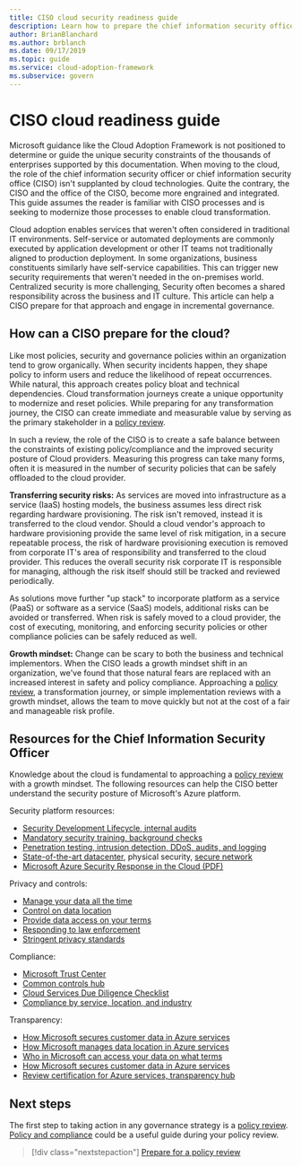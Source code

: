 ```yaml
---
title: CISO cloud security readiness guide
description: Learn how to prepare the chief information security office (CISO) for cloud transformation and incremental governance.
author: BrianBlanchard
ms.author: brblanch
ms.date: 09/17/2019
ms.topic: guide
ms.service: cloud-adoption-framework
ms.subservice: govern
---
```


# CISO cloud readiness guide

Microsoft guidance like the Cloud Adoption Framework is not positioned to determine or guide the unique security constraints of the thousands of enterprises supported by this documentation. When moving to the cloud, the role of the chief information security officer or chief information security office (CISO) isn't supplanted by cloud technologies. Quite the contrary, the CISO and the office of the CISO, become more engrained and integrated. This guide assumes the reader is familiar with CISO processes and is seeking to modernize those processes to enable cloud transformation.

Cloud adoption enables services that weren't often considered in traditional IT environments. Self-service or automated deployments are commonly executed by application development or other IT teams not traditionally aligned to production deployment. In some organizations, business constituents similarly have self-service capabilities. This can trigger new security requirements that weren't needed in the on-premises world. Centralized security is more challenging, Security often becomes a shared responsibility across the business and IT culture. This article can help a CISO prepare for that approach and engage in incremental governance.

<!-- markdownlint-disable MD026 -->

## How can a CISO prepare for the cloud?

Like most policies, security and governance policies within an organization tend to grow organically. When security incidents happen, they shape policy to inform users and reduce the likelihood of repeat occurrences. While natural, this approach creates policy bloat and technical dependencies. Cloud transformation journeys create a unique opportunity to modernize and reset policies. While preparing for any transformation journey, the CISO can create immediate and measurable value by serving as the primary stakeholder in a [policy review](./cloud-policy-review.md).

In such a review, the role of the CISO is to create a safe balance between the constraints of existing policy/compliance and the improved security posture of Cloud providers. Measuring this progress can take many forms, often it is measured in the number of security policies that can be safely offloaded to the cloud provider.

**Transferring security risks:** As services are moved into infrastructure as a service (IaaS) hosting models, the business assumes less direct risk regarding hardware provisioning. The risk isn't removed, instead it is transferred to the cloud vendor. Should a cloud vendor's approach to hardware provisioning provide the same level of risk mitigation, in a secure repeatable process, the risk of hardware provisioning execution is removed from corporate IT's area of responsibility and transferred to the cloud provider. This reduces the overall security risk corporate IT is responsible for managing, although the risk itself should still be tracked and reviewed periodically.

As solutions move further "up stack" to incorporate platform as a service (PaaS) or software as a service (SaaS) models, additional risks can be avoided or transferred. When risk is safely moved to a cloud provider, the cost of executing, monitoring, and enforcing security policies or other compliance policies can be safely reduced as well.

**Growth mindset:** Change can be scary to both the business and technical implementors. When the CISO leads a growth mindset shift in an organization, we've found that those natural fears are replaced with an increased interest in safety and policy compliance. Approaching a [policy review](./cloud-policy-review.md), a transformation journey, or simple implementation reviews with a growth mindset, allows the team to move quickly but not at the cost of a fair and manageable risk profile.

## Resources for the Chief Information Security Officer

Knowledge about the cloud is fundamental to approaching a [policy review](./cloud-policy-review.md) with a growth mindset. The following resources can help the CISO better understand the security posture of Microsoft's Azure platform.

Security platform resources:

- [Security Development Lifecycle, internal audits](https://www.microsoft.com/sdl)
- [Mandatory security training, background checks](https://downloads.cloudsecurityalliance.org/star/self-assessment/StandardResponsetoRequestforInformationWindowsAzureSecurityPrivacy.docx)
- [Penetration testing, intrusion detection, DDoS, audits, and logging](https://www.microsoft.com/trustcenter/Security/AuditingAndLogging)
- [State-of-the-art datacenter](https://www.microsoft.com/cloud-platform/global-datacenters), physical security, [secure network](https://docs.microsoft.com/azure/security/security-network-overview)
- [Microsoft Azure Security Response in the Cloud (PDF)](https://aka.ms/SecurityResponsePaper)

Privacy and controls:

- [Manage your data all the time](https://www.microsoft.com/trustcenter/Privacy/You-own-your-data)
- [Control on data location](https://www.microsoft.com/trustcenter/Privacy/Where-your-data-is-located)
- [Provide data access on your terms](https://www.microsoft.com/trustcenter/Privacy/Who-can-access-your-data-and-on-what-terms)
- [Responding to law enforcement](https://www.microsoft.com/trustcenter/Privacy/Responding-to-govt-agency-requests-for-customer-data)
- [Stringent privacy standards](https://www.microsoft.com/TrustCenter/Privacy/We-set-and-adhere-to-stringent-standards)

Compliance:

- [Microsoft Trust Center](https://www.microsoft.com/trustcenter/default.aspx)
- [Common controls hub](https://www.microsoft.com/trustcenter/Common-Controls-Hub)
- [Cloud Services Due Diligence Checklist](https://www.microsoft.com/trustcenter/Compliance/Due-Diligence-Checklist)
- [Compliance by service, location, and industry](https://www.microsoft.com/trustcenter/Compliance/default.aspx)

Transparency:

- [How Microsoft secures customer data in Azure services](https://www.microsoft.com/trustcenter/Transparency/default.aspx)
- [How Microsoft manages data location in Azure services](https://azuredatacentermap.azurewebsites.net)
- [Who in Microsoft can access your data on what terms](https://www.microsoft.com/trust-center/privacy/data-access)
- [How Microsoft secures customer data in Azure services](https://www.microsoft.com/trustcenter/Transparency/default.aspx)
- [Review certification for Azure services, transparency hub](https://www.microsoft.com/trustcenter/Compliance/default.aspx)

## Next steps

The first step to taking action in any governance strategy is a [policy review](./cloud-policy-review.md). [Policy and compliance](./index.md) could be a useful guide during your policy review.

> [!div class="nextstepaction"]
> [Prepare for a policy review](./cloud-policy-review.md)
